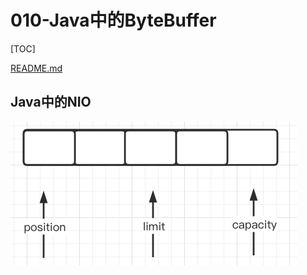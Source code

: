 # 010-Java中的ByteBuffer

[TOC]

 [README.md](../../../../04-java/16-JavaIO输入输出/080-Java-NIO/040-缓冲区-Buffer/README.md) 

## Java中的NIO

![image-20210703105740858](../../../../../assets/image-20210703105740858.png)

